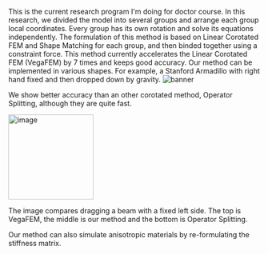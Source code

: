 This is the current research program I'm doing for doctor course. In this research, we divided the model into several groups and arrange each group local coordinates. Every group has its own rotation and solve its equations independently.
The formulation of this method is based on Linear Corotated FEM and Shape Matching for each group, and then binded together using a constraint force.
This method currently accelerates the Linear Corotated FEM (VegaFEM) by 7 times and keeps good accuracy. Our method can be implemented in various shapes.
For example, a Stanford Armadillo with right hand fixed and then dropped down by gravity.
![banner](https://github.com/MagnoliaKKK/tetfemcpp/assets/62364444/71263d49-657b-4ecb-ae39-48f4e41389c3)

We show better accuracy than an other corotated method, Operator Splitting, although they are quite fast.

<img width="170" alt="image" src="https://github.com/MagnoliaKKK/tetfemcpp/assets/62364444/bba1d197-2899-44d1-8658-7568148c5af4">


The image compares dragging a beam with a fixed left side. The top is VegaFEM, the middle is our method and the bottom is Operator Splitting.

Our method can also simulate anisotropic materials by re-formulating the stiffness matrix.
